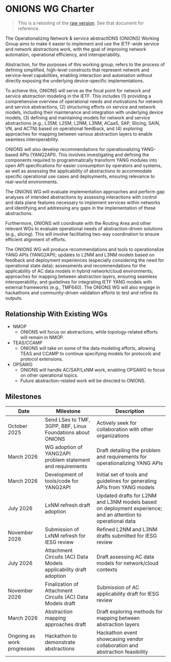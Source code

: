 # ONIONS WG Charter

> This is a retooling of the [raw version](onions-raw.md).  See that document for reference.

The Operationalizing Network & service abstractIONS (ONIONS) Working Group aims to make it easier to implement and use the IETF-wide service and network abstractions work, with the goal of improving network automation, operational efficiency, and interoperability.

Abstraction, for the purposes of this working group, refers to the process of defining simplified, high-level constructs that represent network and service-level capabilities, enabling interaction and automation without directly exposing the underlying device-specific implementations.

To achieve this, ONIONS will serve as the focal point for network and service abstraction modeling in the IETF. This includes (1) providing a comprehensive overview of operational needs and motivations for network and service abstractions, (2) structuring efforts on service and network models, including their maintenance and integration with underlying device models, (3) defining and maintaining models for network and service abstractions (e.g., L3SM, L2SM, L2NM, L3NM, ACaaS, SAP, Slicing, SAIN, VN, and ACTN) based on operational feedback, and (4) exploring approaches for mapping between various abstraction layers to enable seamless interoperability.

ONIONS will also develop recommendations for operationalizing YANG-based APIs (YANG2API). This involves investigating and defining the components required to programmatically transform YANG modules into open API specifications for easier consumption by operators and systems, as well as assessing the applicability of abstractions to accommodate specific operational use cases and deployments, ensuring relevance to real-world environments.

The ONIONS WG will evaluate implementation approaches and perform gap analyses of intended abstractions by assessing interactions with control and data plane features necessary to implement services within networks and identifying and addressing any gaps in the implementation of these abstractions.

Furthermore, ONIONS will coordinate with the Routing Area and other relevant WGs to evaluate operational needs of abstraction-driven solutions (e.g., slicing). This will involve facilitating two-way coordination to ensure efficient alignment of efforts.

The ONIONS WG will produce recommendations and tools to operationalize YANG APIs (YANG2API); updates to L2NM and L3NM models based on feedback and deployment experiences (especially considering the need for operational state data); assessments and recommendations for the applicability of AC data models in hybrid network/cloud environments; approaches for mapping between abstraction layers, ensuring seamless interoperability; and guidelines for integrating IETF YANG models with external frameworks (e.g., TMF640). The ONIONS WG will also engage in hackathons and community-driven validation efforts to test and refine its outputs.

## Relationship With Existing WGs

* NMOP
  * ONIONS will focus on abstractions, while topology-related efforts will remain in NMOP.
* TEAS/CCAMP
  * ONIONS will take on some of the data modeling efforts, allowing TEAS and CCAMP to continue specifying models for protocols and protocol extensions.
* OPSAWG
  * ONIONS will handle AC/SAP/LxNM work, enabling OPSAWG to focus on other operational topics.
  * Future abstraction-related work will be directed to ONIONS.

## Milestones

| Date                      | Milestone | Description |
|---------------------------|-----------| -------------|
| October 2025              | Send LSes to TMF, 3GPP, BBF, Linux Foundations about ONIONS | Actively seek for collaboration with other organizations|
| March 2026                | WG adoption of YANG2API problem statement and requirements | Draft detailing the problem and requirements for operationalizing YANG APIs|
| March 2026               | Development of tools/code for YANG2API|Initial set of tools and guidelines for generating APIs from YANG models|
| July 2026                |LxNM refresh draft adoption |Updated drafts for L2NM and L3NM models based on deployment experience; and an attention to operational data|
| November 2026            |Submission of LxNM refresh for IESG review |Refined L2NM and L3NM drafts submitted for IESG review|
| July 2026                |Attachment Circuits (AC) Data Models applicability draft adoption |Draft assessing AC data models for network/cloud contexts|
| November 2026            |Finalization of Attachment Circuits (AC) Data Models draft |Submission of AC applicability draft for IESG review|
| March 2026               |Abstraction mapping approaches draft |Draft exploring methods for mapping between abstraction layers|
| Ongoing as work progresses |Hackathon to demonstrate abstractions |Hackathon event showcasing vendor collaboration and abstraction feasibility|
